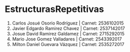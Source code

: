 # EstructurasRepetitivas

1. Carlos Josué Osorio Rodríguez |  Carnet: 2536102015
2. Javier Edgardo Ramirez Chavez |  Carnet: 2537142017
3. Josue David Ramirez Galdamez  |  Carnet: 2715292015
4. Mario Jose Gomez Valladares   |  Carnet: 2543392017
5. Milton Daniel Guevara Vázquez |  Carnet: 2535272017
